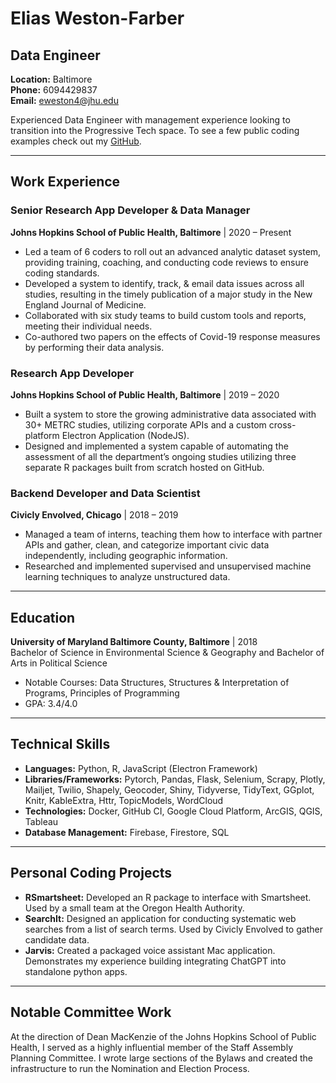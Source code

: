# Elias Weston-Farber
## Data Engineer

**Location:** Baltimore  
**Phone:** 6094429837  
**Email:** [eweston4@jhu.edu](mailto:eweston4@jhu.edu)


Experienced Data Engineer with management experience looking to transition into the Progressive Tech space. To see a few public coding examples check out my [GitHub](https://github.com/elias-jhsph).

---

## Work Experience

### Senior Research App Developer & Data Manager
**Johns Hopkins School of Public Health, Baltimore** | 2020 – Present

- Led a team of 6 coders to roll out an advanced analytic dataset system, providing training, coaching, and conducting code reviews to ensure coding standards.
- Developed a system to identify, track, & email data issues across all studies, resulting in the timely publication of a major study in the New England Journal of Medicine.
- Collaborated with six study teams to build custom tools and reports, meeting their individual needs.
- Co-authored two papers on the effects of Covid-19 response measures by performing their data analysis.

### Research App Developer
**Johns Hopkins School of Public Health, Baltimore** | 2019 – 2020

- Built a system to store the growing administrative data associated with 30+ METRC studies, utilizing corporate APIs and a custom cross-platform Electron Application (NodeJS).
- Designed and implemented a system capable of automating the assessment of all the department’s ongoing studies utilizing three separate R packages built from scratch hosted on GitHub.

### Backend Developer and Data Scientist
**Civicly Envolved, Chicago** | 2018 – 2019

- Managed a team of interns, teaching them how to interface with partner APIs and gather, clean, and categorize important civic data independently, including geographic information.
- Researched and implemented supervised and unsupervised machine learning techniques to analyze unstructured data.

---

## Education

**University of Maryland Baltimore County, Baltimore** | 2018  
Bachelor of Science in Environmental Science & Geography and Bachelor of Arts in Political Science

- Notable Courses: Data Structures, Structures & Interpretation of Programs, Principles of Programming
- GPA: 3.4/4.0

---

## Technical Skills

- **Languages:** Python, R, JavaScript (Electron Framework)
- **Libraries/Frameworks:** Pytorch, Pandas, Flask, Selenium, Scrapy, Plotly, Mailjet, Twilio, Shapely, Geocoder, Shiny, Tidyverse, TidyText, GGplot, Knitr, KableExtra, Httr, TopicModels, WordCloud
- **Technologies:** Docker, GitHub CI, Google Cloud Platform, ArcGIS, QGIS, Tableau
- **Database Management:** Firebase, Firestore, SQL

---

## Personal Coding Projects

- **RSmartsheet:** Developed an R package to interface with Smartsheet. Used by a small team at the Oregon Health Authority.
- **SearchIt:** Designed an application for conducting systematic web searches from a list of search terms. Used by Civicly Envolved to gather candidate data.
- **Jarvis:** Created a packaged voice assistant Mac application. Demonstrates my experience building integrating ChatGPT into standalone python apps.

---

## Notable Committee Work

At the direction of Dean MacKenzie of the Johns Hopkins School of Public Health, I served as a highly influential member of the Staff Assembly Planning Committee. I wrote large sections of the Bylaws and created the infrastructure to run the Nomination and Election Process.
